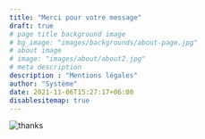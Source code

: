 ```yaml
---
title: "Merci pour votre message"
draft: true
# page title background image
# bg_image: "images/backgrounds/about-page.jpg"
# about image
# image: "images/about/about2.jpg"
# meta description
description : "Mentions légales"
author: "Système"
date: 2021-11-06T15:27:17+06:00
disablesitemap: true
---
```


![thanks](/images/thanks.gif#center)
